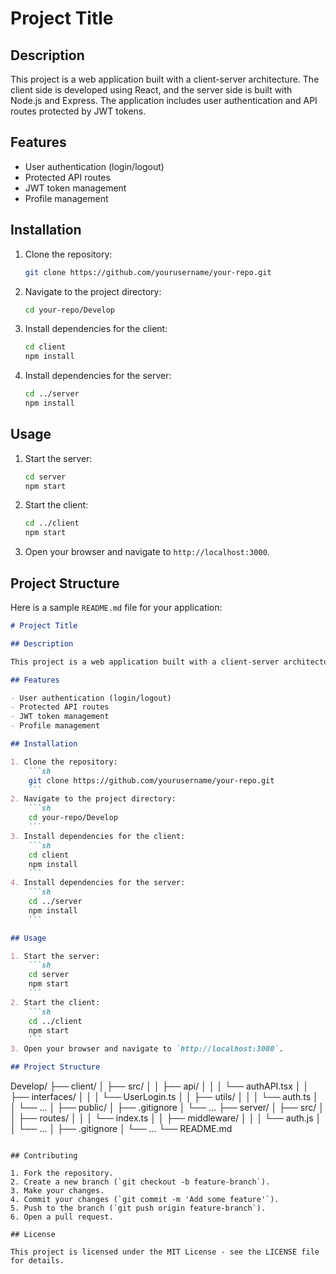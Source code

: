 # Project Title

## Description

This project is a web application built with a client-server architecture. The client side is developed using React, and the server side is built with Node.js and Express. The application includes user authentication and API routes protected by JWT tokens.

## Features

- User authentication (login/logout)
- Protected API routes
- JWT token management
- Profile management

## Installation

1. Clone the repository:
    ```sh
    git clone https://github.com/yourusername/your-repo.git
    ```
2. Navigate to the project directory:
    ```sh
    cd your-repo/Develop
    ```
3. Install dependencies for the client:
    ```sh
    cd client
    npm install
    ```
4. Install dependencies for the server:
    ```sh
    cd ../server
    npm install
    ```

## Usage

1. Start the server:
    ```sh
    cd server
    npm start
    ```
2. Start the client:
    ```sh
    cd ../client
    npm start
    ```
3. Open your browser and navigate to `http://localhost:3000`.

## Project Structure
Here is a sample `README.md` file for your application:

```markdown
# Project Title

## Description

This project is a web application built with a client-server architecture. The client side is developed using React, and the server side is built with Node.js and Express. The application includes user authentication and API routes protected by JWT tokens.

## Features

- User authentication (login/logout)
- Protected API routes
- JWT token management
- Profile management

## Installation

1. Clone the repository:
    ```sh
    git clone https://github.com/yourusername/your-repo.git
    ```
2. Navigate to the project directory:
    ```sh
    cd your-repo/Develop
    ```
3. Install dependencies for the client:
    ```sh
    cd client
    npm install
    ```
4. Install dependencies for the server:
    ```sh
    cd ../server
    npm install
    ```

## Usage

1. Start the server:
    ```sh
    cd server
    npm start
    ```
2. Start the client:
    ```sh
    cd ../client
    npm start
    ```
3. Open your browser and navigate to `http://localhost:3000`.

## Project Structure

```
Develop/
├── client/
│   ├── src/
│   │   ├── api/
│   │   │   └── authAPI.tsx
│   │   ├── interfaces/
│   │   │   └── UserLogin.ts
│   │   ├── utils/
│   │   │   └── auth.ts
│   │   └── ...
│   ├── public/
│   ├── .gitignore
│   └── ...
├── server/
│   ├── src/
│   │   ├── routes/
│   │   │   └── index.ts
│   │   ├── middleware/
│   │   │   └── auth.js
│   │   └── ...
│   ├── .gitignore
│   └── ...
└── README.md
```

## Contributing

1. Fork the repository.
2. Create a new branch (`git checkout -b feature-branch`).
3. Make your changes.
4. Commit your changes (`git commit -m 'Add some feature'`).
5. Push to the branch (`git push origin feature-branch`).
6. Open a pull request.

## License

This project is licensed under the MIT License - see the LICENSE file for details.
```
